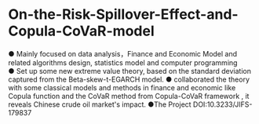# On-the-Risk-Spillover-Effect-and-Copula-CoVaR-model
● Mainly focused on data analysis，Finance and Economic Model and related algorithms design, statistics model and computer programming  
● Set up some new extreme value theory, based on the standard deviation captured from the Beta-skew-t-EGARCH model. 
● collaborated the theory with some classical models and methods in finance and economic like Copula function and the CoVaR method from Copula-CoVaR framework , it reveals Chinese crude oil market's impact.
●The Project DOI:10.3233/JIFS-179837
